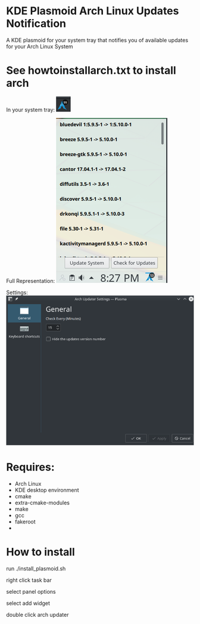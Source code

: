 # KDE Plasmoid Arch Linux Updates Notification
A KDE plasmoid for your system tray that notifies you of available updates for your Arch Linux System
# See howtoinstallarch.txt to install arch

In your system tray:
![in your system tray](iconwithNum.png)

Full Representation:
![packages](full.png)

Settings:
![settings](settings.png)

# Requires:
* Arch Linux
* KDE desktop environment
* cmake
* extra-cmake-modules
* make
* gcc
* fakeroot
*
# How to install
run ./install_plasmoid.sh

right click task bar

select panel options

select add widget

double click arch updater
